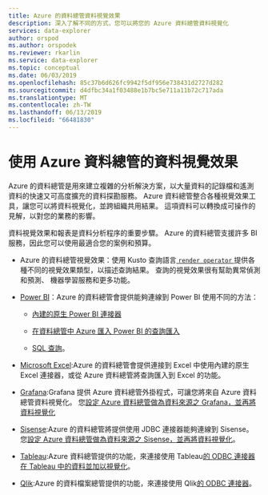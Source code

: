 ```yaml
---
title: Azure 的資料總管資料視覺效果
description: 深入了解不同的方式，您可以將您的 Azure 資料總管資料視覺化
services: data-explorer
author: orspod
ms.author: orspodek
ms.reviewer: rkarlin
ms.service: data-explorer
ms.topic: conceptual
ms.date: 06/03/2019
ms.openlocfilehash: 85c37b6d626fc9942f5df956e738431d2727d282
ms.sourcegitcommit: d4dfbc34a1f03488e1b7bc5e711a11b72c717ada
ms.translationtype: MT
ms.contentlocale: zh-TW
ms.lasthandoff: 06/13/2019
ms.locfileid: "66481830"
---
```

# <a name="data-visualization-with-azure-data-explorer"></a>使用 Azure 資料總管的資料視覺效果 

Azure 的資料總管是用來建立複雜的分析解決方案，以大量資料的記錄檔和遙測資料的快速又可高度擴充的資料探勘服務。 Azure 資料總管整合各種視覺效果工具，讓您可以將資料視覺化，並跨組織共用結果。 這項資料可以轉換成可操作的見解，以對您的業務的影響。

資料視覺效果和報表是資料分析程序的重要步驟。 Azure 的資料總管支援許多 BI 服務，因此您可以使用最適合您的案例和預算。

* Azure 的資料總管視覺效果：使用 Kusto 查詢語言[ `render operator` ](/azure/kusto/query/renderoperator)提供各種不同的視覺效果類型，以描述查詢結果。 查詢的視覺效果很有幫助異常偵測和預測、 機器學習服務和更多功能。

* [Power BI](https://powerbi.microsoft.com)：Azure 的資料總管會提供能夠連線到 Power BI 使用不同的方法： 

  * [內建的原生 Power BI 連接器](/azure/data-explorer/power-bi-connector)

  * [在資料總管中 Azure 匯入 Power BI 的查詢匯入](/azure/data-explorer/power-bi-imported-query)
 
  * [SQL 查詢](/azure/data-explorer/power-bi-sql-query)。

* [Microsoft Excel](https://products.office.com/excel):Azure 的資料總管會提供連接到 Excel 中使用內建的原生 Excel 連接器，或從 Azure 資料總管將查詢匯入到 Excel 的功能。

* [Grafana](https://grafana.com):Grafana 提供 Azure 資料總管外掛程式，可讓您將來自 Azure 資料總管資料視覺化。 您[設定 Azure 資料總管做為資料來源之 Grafana，並再將資料視覺化](/azure/data-explorer/grafana)

* [Sisense](https://www.sisense.com):Azure 的資料總管將提供使用 JDBC 連接器能夠連線到 Sisense。 您[設定 Azure 資料總管做為資料來源之 Sisense，並再將資料視覺化](/azure/data-explorer/sisense)。

* [Tableau](https://www.tableau.com):Azure 資料總管提供的功能，來連接使用 Tableau[的 ODBC 連接器在 Tableau 中的資料並加以視覺化](/azure/data-explorer/connect-odbc)。

* [Qlik](https://www.qlik.com):Azure 的資料檔案總管提供的功能，來連接使用 Qlik[的 ODBC 連接器](/azure/data-explorer/connect-odbc)。